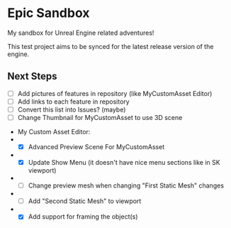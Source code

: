 # Epic Sandbox
My sandbox for Unreal Engine related adventures!

This test project aims to be synced for the latest release version of the engine.

## Next Steps

- [ ] Add pictures of features in repository (like MyCustomAsset Editor)
- [ ] Add links to each feature in repository
- [ ] Convert this list into Issues? (maybe)
- [ ] Change Thumbnail for MyCustomAsset to use 3D scene 
- My Custom Asset Editor:
- - [x] Advanced Preview Scene For MyCustomAsset
- - [x] Update Show Menu (it doesn't have nice menu sections like in SK viewport)
- - [ ] Change preview mesh when changing "First Static Mesh" changes
- - [ ] Add "Second Static Mesh" to viewport
- - [x] Add support for framing the object(s)